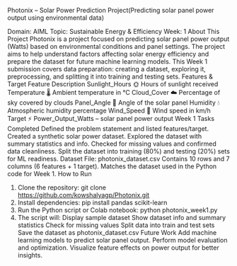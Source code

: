 Photonix – Solar Power Prediction Project(Predicting solar panel power output using environmental data)

Domain: AIML
Topic: Sustainable Energy & Efficiency
Week: 1
About This Project
Photonix is a project focused on predicting solar panel power output (Watts) based on environmental conditions and panel settings. The project aims to help understand factors affecting solar energy efficiency and prepare the dataset for future machine learning models.
This Week 1 submission covers data preparation: creating a dataset, exploring it, preprocessing, and splitting it into training and testing sets.
Features & Target
Feature	Description
Sunlight_Hours 🌞	Hours of sunlight received
Temperature 🌡️	Ambient temperature in °C
Cloud_Cover ☁️	Percentage of sky covered by clouds
Panel_Angle 📐	Angle of the solar panel
Humidity 💧	Atmospheric humidity percentage
Wind_Speed 🍃	Wind speed in km/h
Target ⚡	Power_Output_Watts – solar panel power output
Week 1 Tasks Completed
Defined the problem statement and listed features/target.
Created a synthetic solar power dataset.
Explored the dataset with summary statistics and info.
Checked for missing values and confirmed data cleanliness.
Split the dataset into training (80%) and testing (20%) sets for ML readiness.
Dataset
File: photonix_dataset.csv
Contains 10 rows and 7 columns (6 features + 1 target).
Matches the dataset used in the Python code for Week 1.
How to Run
1. Clone the repository:
git clone https://github.com/kowshalyagp/Photonix.git
2. Install dependencies:
pip install pandas scikit-learn
3. Run the Python script or Colab notebook:
python photonix_week1.py
4. The script will:
Display sample dataset
Show dataset info and summary statistics
Check for missing values
Split data into train and test sets
Save the dataset as photonix_dataset.csv
Future Work
Add machine learning models to predict solar panel output.
Perform model evaluation and optimization.
Visualize feature effects on power output for better insights.
